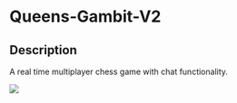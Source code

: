 # Queens-Gambit-V2

## Description
A real time multiplayer chess game with chat functionality.

![](https://ks-mindhour.github.io/img/chess2.gif)
